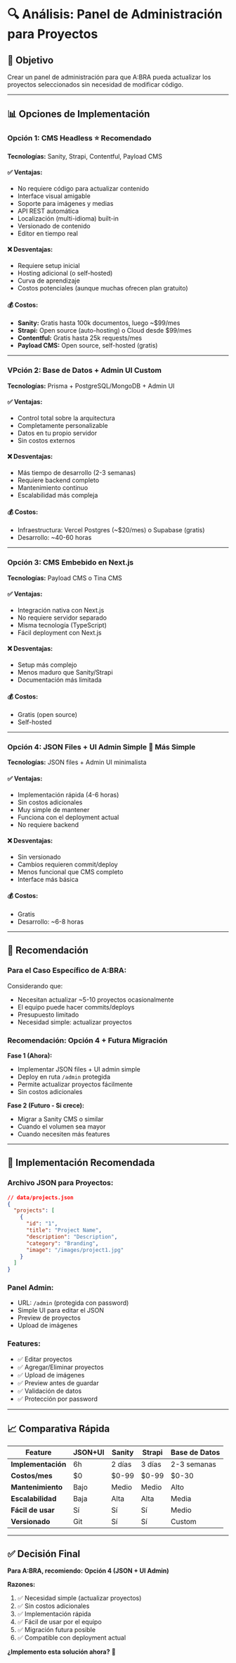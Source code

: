 # 🔍 Análisis: Panel de Administración para Proyectos

## 🎯 Objetivo
Crear un panel de administración para que A:BRA pueda actualizar los proyectos seleccionados sin necesidad de modificar código.

---

## 📊 Opciones de Implementación

### Opción 1: **CMS Headless** ⭐ Recomendado
**Tecnologías:** Sanity, Strapi, Contentful, Payload CMS

#### ✅ **Ventajas:**
- No requiere código para actualizar contenido
- Interface visual amigable
- Soporte para imágenes y medias
- API REST automática
- Localización (multi-idioma) built-in
- Versionado de contenido
- Editor en tiempo real

#### ❌ **Desventajas:**
- Requiere setup inicial
- Hosting adicional (o self-hosted)
- Curva de aprendizaje
- Costos potenciales (aunque muchas ofrecen plan gratuito)

#### 💰 **Costos:**
- **Sanity:** Gratis hasta 100k documentos, luego ~$99/mes
- **Strapi:** Open source (auto-hosting) o Cloud desde $99/mes
- **Contentful:** Gratis hasta 25k requests/mes
- **Payload CMS:** Open source, self-hosted (gratis)

---

### VPción 2: **Base de Datos + Admin UI Custom**
**Tecnologías:** Prisma + PostgreSQL/MongoDB + Admin UI

#### ✅ **Ventajas:**
- Control total sobre la arquitectura
- Completamente personalizable
- Datos en tu propio servidor
- Sin costos externos

#### ❌ **Desventajas:**
- Más tiempo de desarrollo (2-3 semanas)
- Requiere backend completo
- Mantenimiento continuo
- Escalabilidad más compleja

#### 💰 **Costos:**
- Infraestructura: Vercel Postgres (~$20/mes) o Supabase (gratis)
- Desarrollo: ~40-60 horas

---

### Opción 3: **CMS Embebido en Next.js**
**Tecnologías:** Payload CMS o Tina CMS

#### ✅ **Ventajas:**
- Integración nativa con Next.js
- No requiere servidor separado
- Misma tecnología (TypeScript)
- Fácil deployment con Next.js

#### ❌ **Desventajas:**
- Setup más complejo
- Menos maduro que Sanity/Strapi
- Documentación más limitada

#### 💰 **Costos:**
- Gratis (open source)
- Self-hosted

---

### Opción 4: **JSON Files + UI Admin Simple** 🎯 Más Simple
**Tecnologías:** JSON files + Admin UI minimalista

#### ✅ **Ventajas:**
- Implementación rápida (4-6 horas)
- Sin costos adicionales
- Muy simple de mantener
- Funciona con el deployment actual
- No requiere backend

#### ❌ **Desventajas:**
- Sin versionado
- Cambios requieren commit/deploy
- Menos funcional que CMS completo
- Interface más básica

#### 💰 **Costos:**
- Gratis
- Desarrollo: ~6-8 horas

---

## 🎯 Recomendación

### Para el Caso Específico de A:BRA:

Considerando que:
- Necesitan actualizar ~5-10 proyectos ocasionalmente
- El equipo puede hacer commits/deploys
- Presupuesto limitado
- Necesidad simple: actualizar proyectos

### **Recomendación: Opción 4 + Futura Migración**

**Fase 1 (Ahora):**
- Implementar JSON files + UI admin simple
- Deploy en ruta `/admin` protegida
- Permite actualizar proyectos fácilmente
- Sin costos adicionales

**Fase 2 (Futuro - Si crece):**
- Migrar a Sanity CMS o similar
- Cuando el volumen sea mayor
- Cuando necesiten más features

---

## 🚀 Implementación Recomendada

### Archivo JSON para Proyectos:
```json
// data/projects.json
{
  "projects": [
    {
      "id": "1",
      "title": "Project Name",
      "description": "Description",
      "category": "Branding",
      "image": "/images/project1.jpg"
    }
  ]
}
```

### Panel Admin:
- URL: `/admin` (protegida con password)
- Simple UI para editar el JSON
- Preview de proyectos
- Upload de imágenes

### Features:
- ✅ Editar proyectos
- ✅ Agregar/Eliminar proyectos
- ✅ Upload de imágenes
- ✅ Preview antes de guardar
- ✅ Validación de datos
- ✅ Protección por password

---

## 📈 Comparativa Rápida

| Feature | JSON+UI | Sanity | Strapi | Base de Datos |
|---------|---------|--------|--------|---------------|
| **Implementación** | 6h | 2 días | 3 días | 2-3 semanas |
| **Costos/mes** | $0 | $0-99 | $0-99 | $0-30 |
| **Mantenimiento** | Bajo | Medio | Medio | Alto |
| **Escalabilidad** | Baja | Alta | Alta | Media |
| **Fácil de usar** | Sí | Sí | Sí | Medio |
| **Versionado** | Git | Sí | Sí | Custom |

---

## ✅ Decisión Final

**Para A:BRA, recomiendo:** **Opción 4 (JSON + UI Admin)**

**Razones:**
1. ✅ Necesidad simple (actualizar proyectos)
2. ✅ Sin costos adicionales
3. ✅ Implementación rápida
4. ✅ Fácil de usar por el equipo
5. ✅ Migración futura posible
6. ✅ Compatible con deployment actual

**¿Implemento esta solución ahora?** 🚀

